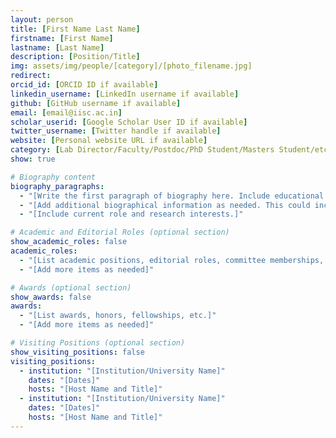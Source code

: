```yaml
---
layout: person
title: [First Name Last Name]
firstname: [First Name]
lastname: [Last Name]
description: [Position/Title]
img: assets/img/people/[category]/[photo_filename.jpg]
redirect:
orcid_id: [ORCID ID if available]
linkedin_username: [LinkedIn username if available]
github: [GitHub username if available]
email: [email@iisc.ac.in]
scholar_userid: [Google Scholar User ID if available]
twitter_username: [Twitter handle if available]
website: [Personal website URL if available]
category: [Lab Director/Faculty/Postdoc/PhD Student/Masters Student/etc.]
show: true

# Biography content
biography_paragraphs:
  - "[Write the first paragraph of biography here. Include educational background, current position, research interests, and key achievements.]"
  - "[Add additional biographical information as needed. This could include previous positions, research focus areas, collaborations, etc.]"
  - "[Include current role and research interests.]"

# Academic and Editorial Roles (optional section)
show_academic_roles: false
academic_roles:
  - "[List academic positions, editorial roles, committee memberships, etc.]"
  - "[Add more items as needed]"

# Awards (optional section)
show_awards: false
awards:
  - "[List awards, honors, fellowships, etc.]"
  - "[Add more items as needed]"

# Visiting Positions (optional section)
show_visiting_positions: false
visiting_positions:
  - institution: "[Institution/University Name]"
    dates: "[Dates]"
    hosts: "[Host Name and Title]"
  - institution: "[Institution/University Name]"
    dates: "[Dates]"
    hosts: "[Host Name and Title]"
---
```


<!-- 
This file only contains data. The layout and styling are handled by the 'person' layout.
Simply update the YAML front matter above with the person's information.

Instructions:
1. Replace all bracketed placeholders with actual information
2. Set show_* flags to true for sections you want to display
3. Remove or leave empty any optional sections that don't apply
4. For optional contact fields, leave empty or remove if not applicable
5. Save the file with a descriptive name like 'firstname-lastname.md'
-->